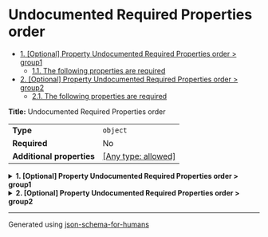 # Undocumented Required Properties order

- [1. [Optional] Property Undocumented Required Properties order > group1](#group1-6f757031)
  - [1.1. The following properties are required](#autogenerated_heading_2)
- [2. [Optional] Property Undocumented Required Properties order > group2](#group2-6f757032)
  - [2.1. The following properties are required](#autogenerated_heading_3)

**Title:** Undocumented Required Properties order

|                           |                                                                           |
| ------------------------- | ------------------------------------------------------------------------- |
| **Type**                  | `object`                                                                  |
| **Required**              | No                                                                        |
| **Additional properties** | [[Any type: allowed]](# "Additional Properties of any type are allowed.") |

<details>
<summary><strong> <a name="group1-6f757031"></a>1. [Optional] Property Undocumented Required Properties order > group1</strong>  

</summary>
<blockquote>

|                           |                                                                           |
| ------------------------- | ------------------------------------------------------------------------- |
| **Type**                  | `object`                                                                  |
| **Required**              | No                                                                        |
| **Additional properties** | [[Any type: allowed]](# "Additional Properties of any type are allowed.") |

### <a name="autogenerated_heading_2"></a>1.1. The following properties are required
* a
* b

</blockquote>
</details>

<details>
<summary><strong> <a name="group2-6f757032"></a>2. [Optional] Property Undocumented Required Properties order > group2</strong>  

</summary>
<blockquote>

|                           |                                                                           |
| ------------------------- | ------------------------------------------------------------------------- |
| **Type**                  | `object`                                                                  |
| **Required**              | No                                                                        |
| **Additional properties** | [[Any type: allowed]](# "Additional Properties of any type are allowed.") |

### <a name="autogenerated_heading_3"></a>2.1. The following properties are required
* b
* a

</blockquote>
</details>

----------------------------------------------------------------------------------------------------------------------------
Generated using [json-schema-for-humans](https://github.com/coveooss/json-schema-for-humans)